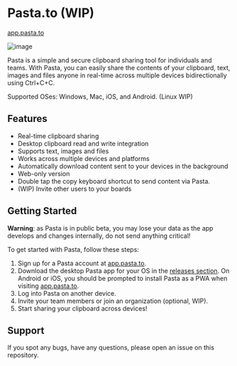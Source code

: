 # Pasta.to (WIP)

[app.pasta.to](https://app.pasta.to)

![image](https://user-images.githubusercontent.com/15372551/210092084-138afcd8-16ac-45f4-869b-efbfb7e11ffc.png)

Pasta is a simple and secure clipboard sharing tool for individuals and teams. With Pasta, you can easily share the contents of your clipboard, text, images and files anyone in real-time across multiple devices bidirectionally using Ctrl+C+C.

Supported OSes: Windows, Mac, iOS, and Android. (Linux WIP)

## Features
- Real-time clipboard sharing
- Desktop clipboard read and write integration
- Supports text, images and files
- Works across multiple devices and platforms
- Automatically download content sent to your devices in the background
- Web-only version
- Double tap the copy keyboard shortcut to send content via Pasta.
- (WIP) Invite other users to your boards

## Getting Started
**Warning**: as Pasta is in public beta, you may lose your data as the app develops and changes internally, do not send anything critical!

To get started with Pasta, follow these steps:

1. Sign up for a Pasta account at [app.pasta.to](https://app.pasta.to).
2. Download the desktop Pasta app for your OS in the [releases section](https://github.com/Pasta-to/pasta.to/releases). On Android or iOS, you should be prompted to install Pasta as a PWA when visiting [app.pasta.to](https://app.pasta.to). 
3. Log into Pasta on another device.
4. Invite your team members or join an organization (optional, WIP).
5. Start sharing your clipboard across devices!

## Support
If you spot any bugs, have any questions, please open an issue on this repository.
